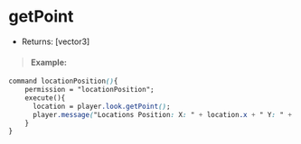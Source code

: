 # getPoint

* Returns: \[vector3\]

> #### Example:

```css
command locationPosition(){
    permission = "locationPosition";
    execute(){
      location = player.look.getPoint();
      player.message("Locations Position: X: " + location.x + " Y: " + location.y + " Z: " + location.z);
    }
}
```

